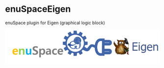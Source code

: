 # enuSpaceEigen
enuSpace plugin for Eigen (graphical logic block)

![Alt text](/images/enuSpaceEigen.png "enuSpace plugin (Eigen)")

